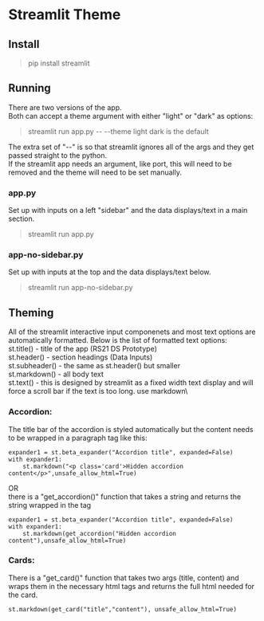 # Streamlit Theme
## Install
> pip install streamlit

## Running
There are two versions of the app.\
Both can accept a theme argument with either "light" or "dark" as options:
> streamlit run app.py -- --theme light
dark is the default

The extra set of "--" is so that streamlit ignores all of the args and they get passed straight to the python.\
If the streamlit app needs an argument, like port, this will need to be removed and the theme will need to be set manually.
### app.py 
Set up with inputs on a left "sidebar" and the data displays/text in a main section.
> streamlit run app.py

### app-no-sidebar.py 
Set up with inputs at the top and the data displays/text below.
> streamlit run app-no-sidebar.py

## Theming
All of the streamlit interactive input componenets and most text options are automatically formatted. Below is the list of formatted text options:\
st.title() - title of the app (RS21 DS Prototype)\
st.header() - section headings (Data Inputs)\
st.subheader() - the same as st.header() but smaller\
st.markdown() - all body text\
st.text() - this is designed by streamlit as a fixed width text display and will force a scroll bar if the text is too long. use markdown\

### Accordion:
The title bar of the accordion is styled automatically but the content needs to be wrapped in a paragraph tag like this:
```
expander1 = st.beta_expander("Accordion title", expanded=False)
with expander1:
    st.markdown("<p class='card'>Hidden accordion content</p>",unsafe_allow_html=True)
```
OR\
there is a "get_accordion()" function that takes a string and returns the string wrapped in the tag
```
expander1 = st.beta_expander("Accordion title", expanded=False)
with expander1:
    st.markdown(get_accordion("Hidden accordion content"),unsafe_allow_html=True)
```

### Cards:
There is a "get_card()" function that takes two args (title, content) and wraps them in the necessary html tags and returns the full html needed for the card.
```
st.markdown(get_card("title","content"), unsafe_allow_html=True)
```
